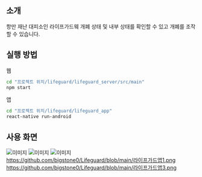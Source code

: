 ## 소개

항만 재난 대피소인 라이프가드웨 개폐 상태 및 내부 상태를 확인할 수 있고 개폐를 조작할 수 있습니다.


## 실행 방법

웹
```sh
cd "프로젝트 위치/lifeguard/lifeguard_server/src/main"
npm start
```

앱
```sh
cd "프로젝트 위치/lifeguard/lifeguard_app"
react-native run-android
```


## 사용 화면
![이미지](https://github.com/bigstone0/Lifeguard/blob/main/라이프가드웹1.png)
![이미지](https://github.com/bigstone0/Lifeguard/blob/main/라이프가드웹2.png)
![이미지](https://github.com/bigstone0/Lifeguard/blob/main/라이프가드웹3.png)
https://github.com/bigstone0/Lifeguard/blob/main/라이프가드앱1.png
https://github.com/bigstone0/Lifeguard/blob/main/라이프가드앱3.png
